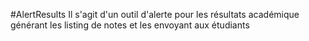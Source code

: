 #AlertResults
Il s'agit d'un outil d'alerte pour les résultats académique générant les listing de notes et les envoyant aux étudiants
